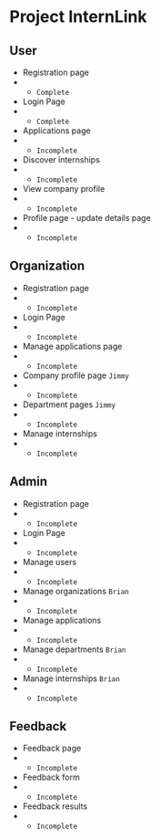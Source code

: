 # Project InternLink

## User
- Registration page
- - `Complete`
- Login Page
- - `Complete`
- Applications page
- - `Incomplete`
- Discover internships
- - `Incomplete`
- View company profile
- - `Incomplete`
- Profile page - update details page
- - `Incomplete`

## Organization
- Registration page
- - `Incomplete`
- Login Page
- - `Incomplete`
- Manage applications page
- - `Incomplete`
- Company profile page `Jimmy`
- - `Incomplete`
- Department pages `Jimmy`
- - `Incomplete`
- Manage internships
- - `Incomplete`

## Admin
- Registration page 
- - `Incomplete`
- Login Page
- - `Incomplete`
- Manage users
- - `Incomplete`
- Manage organizations `Brian`
- - `Incomplete`
- Manage applications
- - `Incomplete`
- Manage departments `Brian`
- - `Incomplete`
- Manage internships `Brian`
- - `Incomplete`

## Feedback

- Feedback page
- - `Incomplete`
- Feedback form
- - `Incomplete`
- Feedback results
- - `Incomplete`